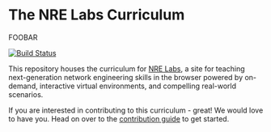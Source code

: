 # The NRE Labs Curriculum

FOOBAR

[![Build Status](https://travis-ci.org/nre-learning/nrelabs-curriculum.svg?branch=master)](https://travis-ci.org/nre-learning/nrelabs-curriculum)

This repository houses the curriculum for [NRE Labs](https://nrelabs.io), a site for teaching next-generation network engineering skills in the browser powered by on-demand, interactive virtual environments, and compelling real-world scenarios.

If you are interested in contributing to this curriculum - great! We would love to have you. Head on over to the [contribution guide](https://docs.nrelabs.io/creating-contributing/getting-started) to get started.
